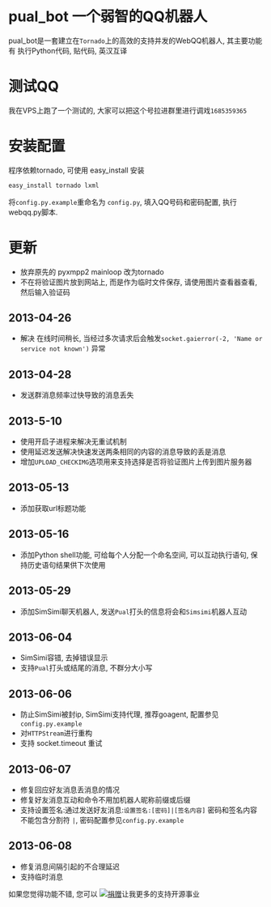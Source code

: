 # pual_bot 一个弱智的QQ机器人
pual_bot是一套建立在`Tornado`上的高效的支持并发的WebQQ机器人, 其主要功能有 执行Python代码, 贴代码, 英汉互译

# 测试QQ
我在VPS上跑了一个测试的, 大家可以把这个号拉进群里进行调戏`1685359365`

# 安装配置
程序依赖tornado, 可使用 easy_install 安装
```bash
easy_install tornado lxml
```

将`config.py.example`重命名为 `config.py`, 填入QQ号码和密码配置, 执行webqq.py脚本. 

# 更新
* 放弃原先的 pyxmpp2 mainloop 改为tornado
* 不在将验证图片放到网站上, 而是作为临时文件保存, 请使用图片查看器查看, 然后输入验证码

## 2013-04-26
* 解决 在线时间稍长, 当经过多次请求后会触发`socket.gaierror(-2, 'Name or service not known')` 异常

## 2013-04-28
* 发送群消息频率过快导致的消息丢失

## 2013-5-10
* 使用开启子进程来解决无重试机制
* 使用延迟发送解决快速发送两条相同的内容的消息导致的丢是消息
* 增加`UPLOAD_CHECKIMG`选项用来支持选择是否将验证图片上传到图片服务器

## 2013-05-13
* 添加获取url标题功能

## 2013-05-16
* 添加Python shell功能, 可给每个人分配一个命名空间, 可以互动执行语句, 保持历史语句结果供下次使用

## 2013-05-29
* 添加SimSimi聊天机器人, 发送`Pual`打头的信息将会和`Simsimi`机器人互动

## 2013-06-04
* SimSimi容错, 去掉错误显示
* 支持`Pual`打头或结尾的消息, 不群分大小写

## 2013-06-06
* 防止SimSimi被封ip, SimSimi支持代理, 推荐goagent, 配置参见`config.py.example`
* 对`HTTPStream`进行重构
* 支持 socket.timeout 重试

## 2013-06-07
* 修复回应好友消息丢消息的情况
* 修复好友消息互动和命令不用加机器人昵称前缀或后缀
* 支持设置签名:通过发送好友消息:`设置签名:[密码]|[签名内容]` 密码和签名内容不能包含分割符 `|`, 密码配置参见`config.py.example`

## 2013-06-08
* 修复消息间隔引起的不合理延迟
* 支持临时消息

如果您觉得功能不错, 您可以 [![捐赠](https://img.alipay.com/sys/personalprod/style/mc/btn-index.png)](http://me.alipay.com/woodd)让我更多的支持开源事业
